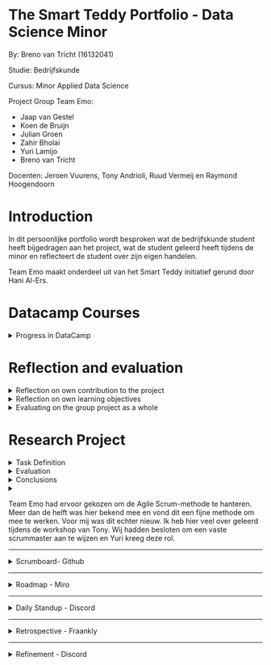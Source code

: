 # The Smart Teddy Portfolio - Data Science Minor
By: Breno van Tricht      (16132041)

Studie: Bedrijfskunde

Cursus: Minor Applied Data Science

Project Group Team Emo: 
- Jaap van Gestel 
- Koen de Bruijn 
- Julian Groen 
- Zahir Bholai 
- Yuri Lamijo 
- Breno van Tricht

Docenten: Jeroen Vuurens, Tony Andrioli, Ruud Vermeij en Raymond Hoogendoorn

# Introduction
In dit persoonlijke portfolio wordt besproken wat de bedrijfskunde student heeft bijgedragen aan het project, wat de student geleerd heeft tijdens de minor en reflecteert de student over zijn eigen handelen. 

Team Emo maakt onderdeel uit van het Smart Teddy initiatief gerund door Hani Al-Ers.  

# Datacamp Courses

<details><summary>Progress in DataCamp</summary>

![](Images/Datacamp-Courses.png)

In de eerste week was het haalbaar en goed te doen voor mij om één datacamp course af te ronden, de week daarop werden dat er 4 en dat was net te veel voor mij. Ik had zelf nog nooit geprogammeerd en dit was compleet nieuw voor mij. Hier is toen een kleine achterstand ontstaan waardoor er achter de volgende courses “late” bij staat. Gedurende de minor liep ik gemiddeld anderhalve week achter op de datacamp deadlines.

</details>


# Reflection and evaluation


<details><summary>Reflection on own contribution to the project</summary>


**Situatie**

 Begin dit schooljaar ben ik begonnen met de Minor Applied Data Science op de Haagse Hogeschool. Ik had aan het begin veel vertrouwen dat ik veel zal gaan leren tijdens deze minor. Ik koos een minor buiten mijn eigen studierichting en zag dit als een grote uitdaging. 
Het Smart Teddy team waar ik onderdeel van uitmaakte werkte aan emotieherkenning bij ouderen met dementie. Dit werd gedaan met behulp van audio. Dit team bestond grotendeels uit software engineer studenten. Dit project had ik gekozen omdat ik geïnteresseerd ben in psychologie en ik hier graag onderzoek naar wilde doen. Tijdens de minor wilde ik gebruik gaan maken van de kennis en kwaliteiten uit mijn studie bedrijfskunde.   


**Taak**

 Doordat ik minder snel op dezelfde golflengte was met de programmeurs over de technische kant, heb ik aangeboden om andere onderzoekstaken op me te nemen. Denk hierbij aan het opstarten van het onderzoek, de richtlijnen vormgeven, het woord nemen bij meetings, onderzoek doen naar het onderwerp/probleem, de research proposal opzetten en het schrijven van de paper. Ook het online contact met bijvoorbeeld de probleemeigenaar Hani werd een van mijn taken. Hani verwachtte op een gegeven moment dat wij bij elke meeting een presentatie hielden. Verder kreeg ik de onderzoekende taak om de emoties te verkennen en te oriënteren welke wij zouden gaan classificeren.


**Actie**


 Ik had aan mijn projectgroepje voorgesteld om de presentaties voor Hani op mij te nemen en hier een leidende rol in te spelen. Mochten er dingen niet lekker lopen of verkeerd gaan meldde ik dat bij Hani en hadden hij en ik in het bijzijn van de groep hier discussies over. Er was een andere student die geen programmeur van aard was in mijn groepje, Zahir. Zahir en ik hebben veel onderzoek gerichte taken op ons genomen. Zo hebben wij bijvoorbeeld samen onderzoek gedaan, een research proposal gemaakt en zijn we begonnen aan de research paper. In de research proposal hadden we als eerste voor de evaluatiemethode recall gekozen, omdat dat ons het meest voordehand liggend leek. Achteraf bleek dat niet zo te zijn. Dit onderwerp is vaak met de docenten besproken waarbij ik terugkoppeling heb gekregen van Tony en Jeroen. Daarnaast heb ik ook naar Hani zijn mening gevraagd om zo een compleet beeld te krijgen. Hiernaast heb ik mij als enige gefocust op de ziekte dementie in het algemeen. 

**Resultaat**

Het heeft goed gewerkt om op deze manier te handelen. Ik heb alle presentaties voor Hani mogen doen en heb het contact via Teams met docenten geregeld wanneer er vragen waren.	Ik vond het een fijne rol om aan de onderzoekende kant van het project te zitten. Ik had uiteindelijk ook de ruimte gekregen om mee te kunnen helpen met het programmeren en vond het fijn om ook hier een bijdrage te kunnen leveren. Daarnaast heb ik mij verdiept in de ziekte dementie, dit vond ik erg interessant en dit hielp heel erg bij het vorm geven van het project. Dit was me goed afgegaan en ik vond het een leuke taak. De research proposal is naar alle docenten toegestuurd en was na een aantal puntjes feedback in orde.


**Reflectie**

 Door mij te richten op de onderzoekende taken als contributie aan het project, heb ik veel geleerd over onderzoek doen. Zo weet ik nu hoe je een research proposal opstelt, hoe je in online databanken op zoek gaat naar relevante artikelen over een bepaald onderwerp en hoe je een research paper schrijft. Ik ben tevreden over mijn handelingen en ben ook blij dat ik tijdens deze minor vaak heb mogen presenteren. Dit vond ik eerst nog erg spannend. De anderen zijn ook blij geweest dat zij het contact met Hani en de presentaties voor hem los konden laten. Hier heb ik van mijn medestudenten meerdere malen complimenten over gekregen.


</details>



<details><summary>Reflection on own learning objectives</summary>


**Situatie**

 Ik had erg veel interesse in programmeren doordat ik een visie van mijn toekomst heb waarin ik graag wil gaan ondernemen en een online start-up wil gaan runnen. Ik vind data erg interessant en hier deed ik al het een en ander mee. Zo heb ik bij mijn vorige stageplek, een online marketingbureau, veel met Google Analytics gespeeld en vond ik dit super interessant. In het marketingbureau waar ik stageliep werd ook gebruik gemaakt van Machine Learning en hier was ik nieuwsgierig naar. Om hier meer over te leren heb ik gekozen voor de Minor Applied Data Science.

**Taak**

 In welke sector ik een start-up wil beginnen, weet ik nog niet precies, maar ik weet wel dat ik dit het liefst online doe en daar komt ongetwijfeld programmeren bij kijken. Om hier een handigheidje in te creëren en meer van te begrijpen ben ik de Minor Applied Data Science gaan volgen. Hier komen beide werelden in een, zo wil ik graag meer leren over programmeertalen en dit ook toepassen op real world data. Ik had van een aantal bronnen vernomen dat Python een relatief makkelijke programmeertaal is en ik had als leerdoel gesteld dat ik in ieder geval de basis hiervan kon beheersen. Ik had de verwachting gesteld om tijdens de minor erachter te komen of Data Science en programmeren wat voor mij is. Verder wil ik ook mijn onderzoeksvaardigheden uitbreiden, dit is iets wat in mijn studie vaak aan bod is gekomen alleen heb ik nog nooit mogen ervaren hoe dat is met een technisch vraagstuk. Ik wilde mijn kennis verrijken met de werking van machine learning en de gedachtegang van programmeertalen.  


**Actie**


Om de basis van Python te leren beheersen heb ik gedurende de minor veel aandacht besteed aan de courses van Datacamp. De lectures van Jeroen hebben mij veel geleerd over verschillende modellen en de lectures van Tony over onderzoek doen zijn mij goed bijgebleven. Scrum was voor mij voorafgaand aan de minor onbekend. Met behulp van het bouwen van lego en het gebruik van scrum gedurende de minor, heb ik meer kennis over de toepasbaarheid hiervan.
Hiernaast heb ik ook veel kunnen leren van mijn projectgroepje. Zij stonden altijd klaar wanneer ik een vraag had over een stukje code of wanneer ik vastliep met het onderzoek.

**Resultaat**

 De Datacamp courses waren erg interessant en handig in elkaar gezet. Ik vond het heel fijn om hier doorheen te lopen en ik ben een stuk beter gaan begrijpen hoe een computer denkt en handelt. Deze courses gecombineerd met de klassikale lessen werkte erg goed om de niet-programmeurs zoals ik bij te spijkeren. Door deze kennis direct toe te passen tijdens ons project en de hackathon heb ik het gevoel gekregen dat ik de basis van Python onder de knie heb.

**Reflectie**

 Ik vind dat ik het goed heb gedaan en ben tevreden met de geboekte resultaten tijdens de minor. Door de meetings met Tony heb ik veel geleerd over het onderzoek doen in de technische sector. De gesprekken met Tony heb ik altijd heel prettig ervaren en ik vond het fijn om samen te sparren over ideeën. Deze manier van kritisch denken neem ik mee en kan ik gaan toepassen op andere situaties. Daarnaast heb ik geleerd dat ik programmeren en/of machine learning super interessant vind, maar dat dit toch niet helemaal voor mij is weggelegd. Ik ben blij dat ik deze kennis heb opgedaan en dat ik heb mogen ervaren hoe het is om onderzoek te doen naar een technisch vraagstuk.

</details>



<details><summary>Evaluating on the group project as a whole</summary>

**Situatie**

Tijdens de Minor Applied Data Science maakte ik deel uit van Team Emo. Team Emo bestaat uit een groep van 6 studenten. 4 van de 6 studenten studeren ICT en hebben als richting Software Engineering gekozen, 1 student studeert Bestuurskunde en als laatste studeer ikzelf Bedrijfskunde. Verschillende studies betekent verschillende kennis en invalshoeken. Iedereen studeert op de Haagse Hogeschool, waardoor wij ook wel herkend worden als het groepje waar de docent Nederlands mee kan praten tijdens meetings.
**Taak** 

Toen wij elkaar ontmoetten tijdens de kick-off, bleek het dat de programmeurs elkaar onderling al kenden. 3 van de 6 kenden elkaar van vorige projecten. Dit was erg fijn en zorgde ervoor dat er snel een relaxte sfeer was. Ik wist niet meteen wat mijn rol was in de groep en ik wist ook niet wat er van mij verwacht ging worden. Ook wist ik niet zo goed wat ik van mijzelf moest verwachten. Op dag 1 probeerde ik een beetje de leidende rol te nemen. 

**Actie** 

Wij wilden meteen op de eerste dag een taakverdeling, rolverdeling en afspraken maken over hoe we alles zouden gaan doen tijdens de minor. Ook wilden wij de meetings met docenten meteen plannen zodat wij goed van start konden gaan. Jaap heeft toen, met zijn docenten privilege, lokalen gereserveerd voor de meetings met docenten. Yuri is onze scrum master geworden. Wij hebben gedurende de minor gewerkt met sprints van 2 weken. De taken werden onderling per sprint verdeeld. Het contact werd geregeld via een Discord server die werd aangemaakt. Hierop vond elke dag de daily stand-up plaats en hielden wij elkaar op de hoogte over de status van het project en bijbehorende taken. Op de dagen dat wij fysiek aanwezig moesten zijn voor een college of meeting, werkten wij samen aan het project op school. Op de andere dagen deden wij dit vanuit huis.

**Resultaat** 

Ik vond het in het begin lastig om een rol te vinden die bij mij pastte tijdens het project. Ik had namelijk geen kennis over scrum en wist helemaal niks van programmeren af. Het merendeel van mijn groepje bestond uit programmeurs en hadden wel ervaring met scrum. Hierdoor moest ik soms terug te vallen op de kennis van mijn projectleden. Yuri is de gehele minor onze scrum master geweest. Er kwam al snel naar voren dat Jaap de leiding nam.

**Reflectie**

 Het project en de samenwerking tussen de studenten verliep erg soepel. Ik had graag de leiding willen nemen tijdens het project, maar dat bleek erg lastig. Gelukkig nam Jaap snel de leiding, dit was erg fijn en ik ben hem hier dankbaar voor. Ik was blij toen ik hoorde dat een andere student in mijn groepje niet weet hoe programmeren te werk gaat. Tijdens de minor heb ik mij veel gericht op het onderzoeksaspect en heb ik in mindere mate een bijdrage kunnen leveren bij het programmeren aan het project. Het was prettig om op de Discord server met elkaar contact te leggen over het project en ik ben van mening dat iedereen gemotiveerd was. Toch mistte ik ergens het persoonlijk contact tijdens het project. Dit ben ik namelijk gewend uit mijn vorige projectgroepen tijdens de studie Bedrijfskunde. Op de studie Bedrijfskunde zitten veel extraverte studenten waar ik als introvert sneller bevriend mee raak. We waren allemaal erg gefocust op het project waardoor er weinig tijd over was om ook persoonlijk contact te maken. Dit deed niet af aan de resultaten.


</details>


# Research Project
<details><summary> Task Definition</summary>

**Context**

Smart teddy is een therapeutisch compagnon die geplaatst zal gaan worden bij senioren thuis. Deze senioren zitten in de beginnende fase van dementie. Dementie is een verzamelnaam voor ruim vijftig ziektes, de meest voorkomende vorm is Alzheimer. Dementie is een ingewikkelde en ingrijpende ziekte die veel vragen oproept. 
De Smart Teddy zal gebruikt gaan worden om de quality of life (QoL) te monitoren bij senioren in de beginnende fase van dementie. Dit zal gedaan worden door een aantal sensoren en een hiervan is een microfoon die audio zal opnemen. Gecombineerd met de software in de base station zal dit rapporten produceren over de qualite of life. 

In de minor zijn er meerdere groepen bezig met dit vraagstuk. Zo bestaat er ook het team Nourishment, zij houden zich bezig met de eet/drink geluiden van de senior. Ook is er een team dat zich verdiept in de dialogen die gevoerd worden door de senior, dat is team Dialogue. 

Ik maak onderdeel uit van Team Emo, wij hebben ons bezig gehouden met het detecteren van emoties uit audio. Het detecteren van emoties kan voor veel voordelen zorgen. Dementerende ouderen tonen vaak minder emoties wanneer zij zich in een later stadium van dementie bevinden. In het begin van de ziekte tonen de senioren vaak boze emoties. Dit komt doordat ze meestal niet meteen kunnen accepteren of beseffen wat er met ze aan de hand is.

 Door bij te houden hoe vaak bepaalde emoties getoond worden, kan de patient beter gemonitord worden. Deze informatie geeft indicaties over de quality of life. Verzorgers en andere health experts kunnen zo beter overzicht houden over hoe het met de senioren gaat.

**Hoofdvraag**

Ik heb veel gewerkt aan het creeren van onze hoofdvraag, na de hoofdvraag te bespreken met alle docenten hebben wij gekozen voor:

> Which machine learning models achieve the highest precision classifying emotions, using datasets containing audio with labelled vocal emotional expressions recorded in a professional recording studio, to recognize emotions within household environments?


Het eerste deel van de hoofdvraag is tot stand gekomen doordat wij gaan onderzoeken welke machine learning model de beste resultaat levert. Het beste resultaat wordt bepaald door de metriek "precision". Hier is veel discussie rondon ontstaan en zal straks meer aan bod komen in het kopje Research Proposal hieronder. 

Het tweede deel van de hoofdvraag slaat op het feit dat wij geen real life data van dementerende ouderen hebben ontvangen. Hierdoor hebben wij er het beste van moeten maken. Dit hebben wij gedaan door gebruik te maken van een gelabelde dataset die ook in andere onderzoeken gebruikt werd.

Het derde deel na de laatste komma is het onderdeel wat wij willen uitbreiden aan bestaand onderzoek. Er is al onderzoek gedaan naar emotieherkenning, maar wij wilden dit beter toepasbaar maken op ons probleem. Zo hebben wij ervoor gekozen om geluiden toe te voegen die je ook in een huishouden tegen zou kunnen komen. Hierdoor bootsen wij de omgeving na waar de teddybear in de toekomst functioneel zal gaan zijn.

**Deelvragen**

>1. Which machine learning algorithms are available in literature to classify emotions from audio? 

>2. Can the known methods of classifying be reproduced with the same precision/recall on the available dataset?

>3. How can precision in machine learning algorithms be improved for the RAVDESS and CREMA-D datasets?

>4. How will balancing the dataset impact the precision of the algorithm?

**Research Proposal**

De research proposal is geschreven door Zahir en ik. In de research proposal staan de onderzoeksvragen waar wij antwoord op willen en de methoden die we daarvoor willen gebruiken.

Hiermee hebben wij een goede basis gelegd voor de start aan de research paper. In de proposal staan alle stapsgewijze veranderingen aan de hoofdvraag genoteerd. Hieronder staat de scope van het project uitgelegd. De hoofdvraag is opgesplitst in deelvragen en de gekozen evaluatiemethode wordt uitgelegd. Ook staat er al een begin aan de related work in voor in de paper, deze is gemaakt door Yuri.

De research proposal kunt u [hier](https://docs.google.com/document/d/1NxFVP1G9DyZr4Q7_GdJvULewCiscxtOvygtyHUCDSeE/edit#heading=h.toqny89ut4bx) vinden.


</details>

<details><summary> Evaluation</summary>

Gedurende de minor was het niet mogelijk om alle experimenten uit te voeren. Hierdoor zijn er nog een aantal dingen die gedaan zouden kunnen worden om ons onderzoek te verbeteren.

**Model trainen met audio van de doelgroep (senioren in beginnende fase van dementie)**

Het model dat wij gemaakt hebben kan met een precision van 84% de emotie herkennen in een stand-out set. Dit is een mooi resultaat, maar hierdoor is het nog onzeker hoe goed het model zou werken op real world data. Wanneer de eerste prototypes van de Smart Teddy bij senioren komen te staan en er daadwerkelijke audio data verzameld wordt zou het model beter getraind kunnen worden. De audio die wij hebben gebruikt is redelijk clean en dat is ook de reden waarom wij achtergrond geluiden hebben toegevoegd om het lastiger te maken.

**Meer datasets toevoegen**

Het onderzoek was in de eerste instantie gedaan met twee datasets, RAVDESS en CREMA-D. Toen de datasets TESS en SAVEE werden toegevoegd werd de precisie verhoogd. Er zou gekeken kunnen worden naar het toevoegen van meer soortgelijke audio datasets met gelabelde emoties. In "future work" van de [research paper](Files/Research_Paper_Emotions.pdf) zijn er een paar dataset kandidaten genoemd: eNTERFACE, EMO-DB, DES en SUSAS.

**Toevoegen of weg laten van emoties**

Er zou nog gekeken kunnen worden naar de geclassificeerde emoties. Op dit moment hebben we het model getraind 4 gekozen emoties. Dit is gedaan omdat dit de beste resultaat opleverde met de gekozen parameters. Het is ook mogelijk om met een verzorger of medisch professional te kijken naar relevante emoties van dementerende ouderen. De parameters learning rate en batch size zouden getuned kunnen worden.


</details>

<details><summary> Conclusions</summary>
hich machine learning models achieve the highest precision classifying emotions, using datasets containing audio with labelled vocal emotional expressions recorded in a professional recording studio, to recognize emotions within household environments?

Om de hoofdvraag te kunnen beantwoorden hebben wij veel verschillende modellen gebruikt om te achterhalen welk het beste presteert. Hiervoor hebben wij als eerst KNN, MLP, Logistical Regression en SVM gebruikt. Ieder projectlid had zijn eigen model gekregen om aan te sleutelen. Zo heb ik de KNN mogen maken. Hier kwam uit dat SVM en KNN het beste presteren. Echter scoort de KNN 100% op de training accuracy en is dus aan het overfitten. De resultaten per emotie en augmentatietype zijn terug te vinden in deze [Spreadsheet](https://docs.google.com/spreadsheets/d/1wc8sp6qxJ8SR_4TogPoZNkbWzzibx6kIHkYBRkAg0OI/edit#gid=995783680).

Uit onderzoek kwam al snel naar voren dat CNN een veelgebruikte methode was voor ons probleem. Hier zijn wij op gaan focussen na het uitproberen van de hiervoor genoemde modellen. Het voorgestelde CNN model in de [paper](Files/Research_Paper_Emotions.pdf) kan de emoties: happy, angry, neutral en sad exclusief huishoudelijke geluiden detecteren met een precision van 84%. Inclusief huishoudelijke achtergrond geluiden kwam er een precision van 80% uit. Deze resultaten laat zien dat, zoals verwacht, achtergrond geluiden toevoegen een negatieve impact heeft op de precision. Deze achtergrond geluiden zijn kunstmatig toegevoegd en zouden wellicht niet representeerbaar zijn voor de geluiden die je tegen zou kunnen komen in bijvoorbeeld de woonkamer van een senior. 

Uit ons onderzoek valt te concluderen dat emoties herkennen met een CNN functioneert. Hier kan nuttige informatie uit gehaald worden voor de quality of life. Denk bijvoorbeeld aan schommelingen in emoties of aanhoudende negatieve emoties. Hiermee kan een verzorger bepalen of er ingegrepen moet worden bij een senior en/of hij/zij nog in staat is om alleen te wonen.


</details>

<details><summary Planning</summary>

Team Emo had ervoor gekozen om de Agile Scrum-methode te hanteren. Meer dan de helft was hier bekend mee en vond dit een fijne methode om mee te werken. Voor mij was dit echter nieuw. Ik heb hier veel over geleerd tijdens de workshop van Tony. Wij hadden besloten om een vaste scrummaster aan te wijzen en Yuri kreeg deze rol.

---

<details><summary> Scrumboard- Github</summary>

Voor de sprintplanning maakten wij gebruik van Github. Deze repository is vormgegeven door Koen. Wij werkten eerst met sprints van één week. Na een aantal sprints hebben wij dat veranderd naar sprints van 2 weken. Dit vonden wij beter aansluiten bij de taken en de weekplanning qua meetings, presentaties en colleges. Elke sprint werden de taken vertaald naar user stories door de scrummaster Yuri. Vervolgens werden de user stories verdeeld over de projectleden. Zo had iedereen overzicht over wat er gedaan moest worden en hadden we inzicht wat door wie werd gedaan tijdens de sprint.

Hieronder is weergeven hoe we ons board vorm hebben gegeven. In de linkerkolom "To-do", in het midden "In progress" en "Waiting for feedback" en in de rechterkolom "Done".

![](Images/Scrumboard.png)

Hieronder volgt een overzicht van alle user stories waaraan ik heb gewerkt:

![](Images/User_Story1.png)

![](Images/User_Story2.png)

![](Images/User_Story3.png)

</details>

---

<details><summary>Roadmap - Miro</summary>

In de eerste paar weken vonden wij het erg lastig om het overzicht te houden over alle werkzaamheden die verricht moesten worden om de minor succesvol af te ronden. Hiervoor hadden we toen gezamenlijk een roadmap van gemaakt.

</details>

---

<details><summary>Daily Standup - Discord</summary>

asd 

</details>

---

<details><summary>Retrospective - Fraankly</summary>

asd 

</details>

---

<details><summary>Refinement - Discord</summary>

asd 

</details>


</details>